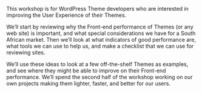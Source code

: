 This workshop is for WordPress Theme developers who are interested in improving the User Experience of their Themes.

We’ll start by reviewing why the Front-end performance of Themes (or any web site) is important, and what special considerations we have for a South African market. Then we’ll look at what indicators of good performance are, what tools we can use to help us, and make a checklist that we can use for reviewing sites.

We’ll use these ideas to look at a few off-the-shelf Themes as examples, and see where they might be able to improve on their Front-end performance. We’ll spend the second half of the workshop working on our own projects making them lighter, faster, and better for our users.

